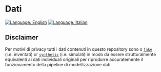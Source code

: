 # Dati

[![Language: English](https://img.shields.io/badge/Language-english-red.svg)](https://github.com/UniTo-SEPI/COVID-19_Data_Modelling/tree/main/data/README.md)
[![Language: Italian](https://img.shields.io/badge/Language-italian-blue.svg)](https://github.com/UniTo-SEPI/COVID-19_Data_Modelling/tree/main/data/README-ITA.md) 

## Disclaimer 

Per motivi di privacy tutti i dati contenuti in questo repository sono o [`fake`](https://github.com/UniTo-SEPI/COVID-19_Data_Modelling/tree/main/data/fake-input) (i.e. inventati) or [`synthetic`](https://github.com/UniTo-SEPI/COVID-19_Data_Modelling/tree/main/data/synthetic-input) (i.e. simulati) in modo da essere strutturalmente equivalenti ai dati individuali originali per riprodurre accuratemente il funzionamento della pipeline di modellizzazione dati. 